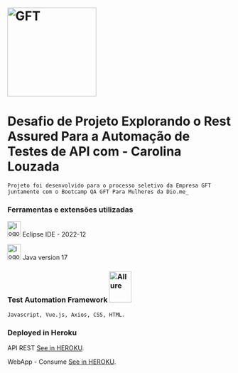 # <img src="https://hermes.digitalinnovation.one/files/assets/baf58331-072e-43e0-a414-cea934844a90.png" alt="GFT" width="200" height="200"> 
# Desafio de Projeto Explorando o Rest Assured Para a Automação de Testes de API com - Carolina Louzada 
```
Projeto foi desenvolvido para o processo seletivo da Empresa GFT juntamente com o Bootcamp QA GFT Para Mulheres da Dio.me_
```

### Ferramentas e extensões utilizadas

 <img src="https://cdn.freebiesupply.com/logos/large/2x/eclipse-11-logo-png-transparent.png" alt="logo eclipse" width="30" height="35"> Eclipse IDE - 2022-12
 
 <img src="https://img2.gratispng.com/20180420/rde/kisspng-java-runtime-environment-computer-icons-5ada662a80b640.1117075515242624425272.jpg" alt="logo java" width="30" height="35"> Java version 17

### Test Automation Framework <img src="https://bellatrix.solutions/content/uploads/Allure_logo-600x243.png" alt="Allure" width="50" height="70"> 

```
Javascript, Vue.js, Axios, CSS, HTML.  
```

### Deployed in Heroku 
API REST [See in HEROKU](https://apirest-desafiomv.herokuapp.com/swagger-ui.html).

WebApp - Consume [See in HEROKU](https://frontend-desafiomv.herokuapp.com/).
